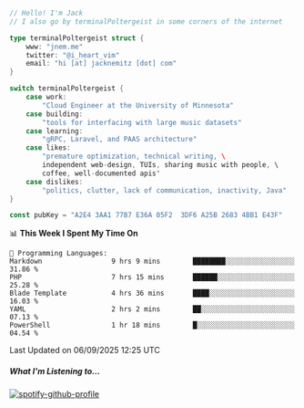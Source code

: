 ```go
// Hello! I'm Jack
// I also go by terminalPoltergeist in some corners of the internet

type terminalPoltergeist struct {
    www: "jnem.me"
    twitter: "@i_heart_vim"
    email: "hi [at] jacknemitz [dot] com"
}

switch terminalPoltergeist {
    case work:
        "Cloud Engineer at the University of Minnesota"
    case building:
        "tools for interfacing with large music datasets"
    case learning:
        "gRPC, Laravel, and PAAS architecture"
    case likes:
        "premature optimization, technical writing, \
        independent web-design, TUIs, sharing music with people, \
        coffee, well-documented apis"
    case dislikes:
        "politics, clutter, lack of communication, inactivity, Java"
}

const pubKey = "A2E4 3AA1 77B7 E36A 05F2  3DF6 A25B 2683 4BB1 E43F"
```

<!--START_SECTION:waka-->
📊 **This Week I Spent My Time On** 

```text
💬 Programming Languages: 
Markdown                 9 hrs 9 mins        ████████░░░░░░░░░░░░░░░░░   31.86 % 
PHP                      7 hrs 15 mins       ██████░░░░░░░░░░░░░░░░░░░   25.28 % 
Blade Template           4 hrs 36 mins       ████░░░░░░░░░░░░░░░░░░░░░   16.03 % 
YAML                     2 hrs 2 mins        ██░░░░░░░░░░░░░░░░░░░░░░░   07.13 % 
PowerShell               1 hr 18 mins        █░░░░░░░░░░░░░░░░░░░░░░░░   04.54 % 
```


 Last Updated on 06/09/2025 12:25 UTC
<!--END_SECTION:waka-->

##### What I'm Listening to...

[![spotify-github-profile](https://jnem.me/listening-item?maxAge=2592000)](https://jnem.me/listening)
